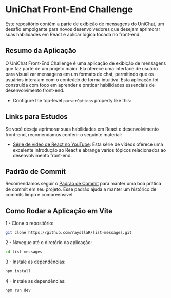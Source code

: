 # UniChat Front-End Challenge

Este repositório contém a parte de exibição de mensagens do UniChat, um desafio empolgante para novos desenvolvedores que desejam aprimorar suas habilidades em React e aplicar lógica focada no front-end.

## Resumo da Aplicação

O UniChat Front-End Challenge é uma aplicação de exibição de mensagens que faz parte de um projeto maior. Ela oferece uma interface de usuário para visualizar mensagens em um formato de chat, permitindo que os usuários interajam com o conteúdo de forma intuitiva. Esta aplicação foi construída com foco em aprender e praticar habilidades essenciais de desenvolvimento front-end.

- Configure the top-level `parserOptions` property like this:

## Links para Estudos

Se você deseja aprimorar suas habilidades em React e desenvolvimento front-end, recomendamos conferir o seguinte material:

- [Série de vídeo de React no YouTube](https://www.youtube.com/watch?v=1bEbBkWc4-I&list=PL29TaWXah3iZktD5o1IHbc7JDqG_80iOm): Esta série de vídeos oferece uma excelente introdução ao React e abrange vários tópicos relacionados ao desenvolvimento front-end.

## Padrão de Commit

Recomendamos seguir o [Padrão de Commit](https://www.conventionalcommits.org/en/v1.0.0/) para manter uma boa prática de commit em seu projeto. Esse padrão ajuda a manter um histórico de commits limpo e compreensível.


## Como Rodar a Aplicação em Vite

1 - Clone o repositório:

```bash
git clone https://github.com/raysllaR/list-messages.git
```

2 - Navegue até o diretório da aplicação:

```bash
cd list-messages
```

3 - Instale as dependências:

```bash
npm install
```

4 - Instale as dependências:

```bash
npm run dev
```